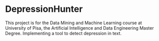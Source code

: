 # DepressionHunter
This project is for the Data Mining and Machine Learning course at University of Pisa, the Artificial Intelligence and Data Engineering Master Degree.
Implementing a tool to detect depression in text.
